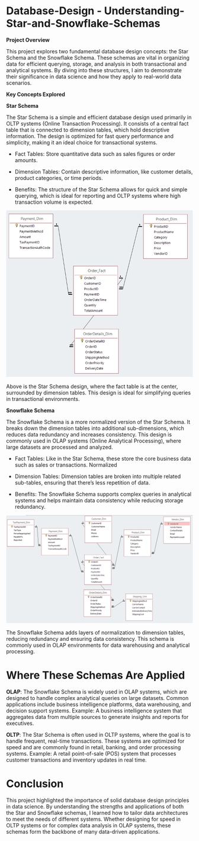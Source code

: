 # Database-Design - Understanding-Star-and-Snowflake-Schemas

**Project Overview**

This project explores two fundamental database design concepts: the Star Schema and the Snowflake Schema. These schemas are vital in organizing data for efficient querying, storage, and analysis in both transactional and analytical systems. By diving into these structures, I aim to demonstrate their significance in data science and how they apply to real-world data scenarios.

**Key Concepts Explored**

**Star Schema**

The Star Schema is a simple and efficient database design used primarily in OLTP systems (Online Transaction Processing). It consists of a central fact table that is connected to dimension tables, which hold descriptive information. The design is optimized for fast query performance and simplicity, making it an ideal choice for transactional systems.

- Fact Tables: Store quantitative data such as sales figures or order amounts.
  
- Dimension Tables: Contain descriptive information, like customer details, product categories, or time periods.

- Benefits: The structure of the Star Schema allows for quick and simple querying, which is ideal for reporting and OLTP systems where high transaction volume is expected.

![Star Schema](Images/starschema.png)


Above is the Star Schema design, where the fact table is at the center, surrounded by dimension tables. This design is ideal for simplifying queries in transactional environments.

**Snowflake Schema**

The Snowflake Schema is a more normalized version of the Star Schema. It breaks down the dimension tables into additional sub-dimensions, which reduces data redundancy and increases consistency. This design is commonly used in OLAP systems (Online Analytical Processing), where large datasets are processed and analyzed.

- Fact Tables: Like in the Star Schema, these store the core business data such as sales or transactions.
Normalized

- Dimension Tables: Dimension tables are broken into multiple related sub-tables, ensuring that there’s less repetition of data.

- Benefits: The Snowflake Schema supports complex queries in analytical systems and helps maintain data consistency while reducing storage redundancy.

![Snowflake Schema](Images/snowflakeschema.png)


The Snowflake Schema adds layers of normalization to dimension tables, reducing redundancy and ensuring data consistency. This schema is commonly used in OLAP environments for data warehousing and analytical processing.

# Where These Schemas Are Applied

**OLAP**:  The Snowflake Schema is widely used in OLAP systems, which are designed to handle complex analytical queries on large datasets. Common applications include business intelligence platforms, data warehousing, and decision support systems.
Example: A business intelligence system that aggregates data from multiple sources to generate insights and reports for executives.

**OLTP**:  The Star Schema is often used in OLTP systems, where the goal is to handle frequent, real-time transactions. These systems are optimized for speed and are commonly found in retail, banking, and order processing systems.
Example: A retail point-of-sale (POS) system that processes customer transactions and inventory updates in real time.

# Conclusion

This project highlighted the importance of solid database design principles in data science. By understanding the strengths and applications of both the Star and Snowflake schemas, I learned how to tailor data architectures to meet the needs of different systems. Whether designing for speed in OLTP systems or for complex data analysis in OLAP systems, these schemas form the backbone of many data-driven applications.
